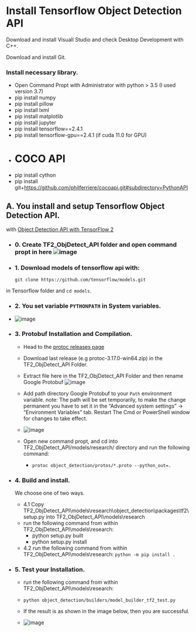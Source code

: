 # Install Tensorflow Object Detection API

Download and install Visuall Studio and check Desktop Development with C++.

Download and install Git.

### Install necessary library.

- Open Command Propt with Administrator with python > 3.5 (I used version 3.7)
- pip install numpy
- pip install pillow
- pip install lxml
- pip install matplotlib
- pip install jupyter
- pip install tensorflow==2.4.1
- pip install tensorflow-gpu==2.4.1 (if cuda 11.0 for GPU)
- # COCO API
- pip install cython
- pip install git+https://github.com/philferriere/cocoapi.git#subdirectory=PythonAPI

## A. You install and setup Tensorflow Object Detection API.

with [Object Detection API with TensorFlow 2](https://github.com/tensorflow/models/blob/master/research/object_detection/g3doc/tf2.md)

- ### 0. Create TF2_ObjDetect_API folder and open command propt in here ![image](https://user-images.githubusercontent.com/76576719/119085857-b7368e80-ba2e-11eb-9daf-127977fe78bf.png)

- ### 1. Download models of tensorflow api with: 
    `git clone https://github.com/tensorflow/models.git`

in Tensorflow folder and `cd models`.

- ### 2. You set variable `PYTHONPATH` in System variables.

- ![image](https://user-images.githubusercontent.com/76576719/119085684-5f982300-ba2e-11eb-8567-713d264814f0.png)

- ### 3. Protobuf Installation and Compilation.

  - Head to the [protoc releases page](https://github.com/protocolbuffers/protobuf/releases)
  
  - Download last release (e.g protoc-3.17.0-win64.zip) in the TF2_ObjDetect_API Folder.
  
  - Extract file here in the TF2_ObjDetect_API Folder and then rename Google Protobuf ![image](https://user-images.githubusercontent.com/76576719/119086064-1eecd980-ba2f-11eb-9be7-7dc318c8b5d4.png)
 
  - Add path directory Google Protobuf to your `Path` environment variable.
    note:   The path will be set temporarily, to make the change permanent you have to set it in the “Advanced system settings” → “Environment Variables” tab. 
            Restart The Cmd or PowerShell window for changes to take effect.
  - ![image](https://user-images.githubusercontent.com/76576719/122653765-20fea100-d171-11eb-87a9-f50026647491.png)

  - Open new command propt, and cd into TF2_ObjDetect_API/models/research/ directory and run the following command:
    - `protoc object_detection/protos/*.proto --python_out=.`
- ### 4. Build and install.
  We choose one of two ways.
  - 4.1 Copy TF2_ObjDetect_API\models\research\object_detection\packages\tf2\setup.py into TF2_ObjDetect_API\models\research
  - run the following command from within TF2_ObjDetect_API\models\research:
    - python setup.py built
    - python setup.py install
  - 4.2 run the following command from within TF2_ObjDetect_API\models\research: `python -m pip install .`
  
- ### 5. Test your Installation.

  - run the following command from within TF2_ObjDetect_API\models\research: 
  
  - `python object_detection/builders/model_builder_tf2_test.py`
  
  - If the result is as shown in the image below, then you are successful.
 
  - ![image](https://user-images.githubusercontent.com/76576719/122653738-e7c63100-d170-11eb-944a-65b9758aceab.png)

